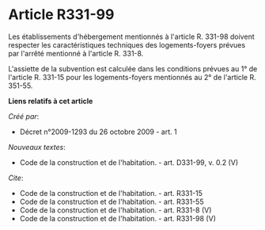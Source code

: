 # Article R331-99

Les établissements d'hébergement mentionnés à l'article R. 331-98 doivent respecter les caractéristiques techniques des
logements-foyers prévues par l'arrêté mentionné à l'article R. 331-8.

L'assiette de la subvention est calculée dans les conditions prévues au 1° de l'article R. 331-15 pour les logements-foyers
mentionnés au 2° de l'article R. 351-55.

**Liens relatifs à cet article**

_Créé par_:

  - Décret n°2009-1293 du 26 octobre 2009 - art. 1

_Nouveaux textes_:

  - Code de la construction et de l'habitation. - art. D331-99, v. 0.2 (V)

_Cite_:

  - Code de la construction et de l'habitation. - art. R331-15
  - Code de la construction et de l'habitation. - art. R331-55
  - Code de la construction et de l'habitation. - art. R331-8 (V)
  - Code de la construction et de l'habitation. - art. R331-98 (V)
